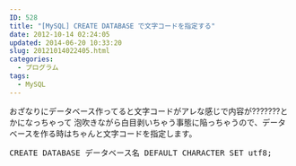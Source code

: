 ```yaml
---
ID: 528
title: "[MySQL] CREATE DATABASE で文字コードを指定する"
date: 2012-10-14 02:24:05
updated: 2014-06-20 10:33:20
slug: 20121014022405.html
categories:
  - プログラム
tags:
  - MySQL
---
```


おざなりにデータベース作ってると文字コードがアレな感じで内容が???????とかになっちゃって
泡吹きながら白目剥いちゃう事態に陥っちゃうので、データベースを作る時はちゃんと文字コードを指定します。

<pre class="prettyprint linenums lang-sql">CREATE DATABASE データベース名 DEFAULT CHARACTER SET utf8;</pre>

